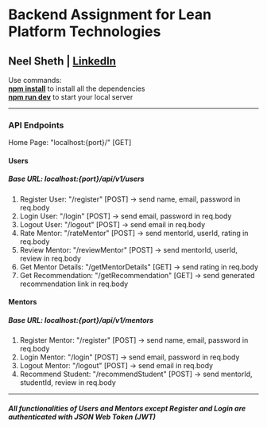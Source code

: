 # Backend Assignment for **Lean Platform Technologies**

## **Neel Sheth | [LinkedIn](https://www.linkedin.com/in/neel-sheth-4779641bb/)**

Use commands: <br>
**<ins>npm install</ins>** to install all the dependencies <br>
**<ins>npm run dev</ins>** to start your local server

-------------------------------------------------------------------------------------------------------------------------------------------
### **API Endpoints**

Home Page: "localhost:{port}/" [GET]

#### **Users**
##### Base URL: localhost:{port}/api/v1/users
  1.  Register User: "/register" [POST] -> send name, email, password in req.body
  2.  Login User: "/login" [POST] -> send email, password in req.body
  3.  Logout User: "/logout" [POST] -> send email in req.body
  4.  Rate Mentor: "/rateMentor" [POST] -> send mentorId, userId, rating in req.body
  5.  Review Mentor: "/reviewMentor" [POST] -> send mentorId, userId, review in req.body
  6.  Get Mentor Details: "/getMentorDetails" [GET] -> send rating in req.body
  7.  Get Recommendation: "/getRecommendation" [GET] -> send generated recommendation link in req.body

#### **Mentors**
##### Base URL: localhost:{port}/api/v1/mentors
  1.  Register Mentor: "/register" [POST] -> send name, email, password in req.body
  2.  Login Mentor: "/login" [POST] -> send email, password in req.body
  3.  Logout Mentor: "/logout" [POST] -> send email in req.body
  4.  Recommend Student: "/recommendStudent" [POST] -> send mentorId, studentId, review in req.body

-------------------------------------------------------------------------------------------------------------------------------------------

##### All functionalities of Users and Mentors except Register and Login are authenticated with JSON Web Token (JWT)
